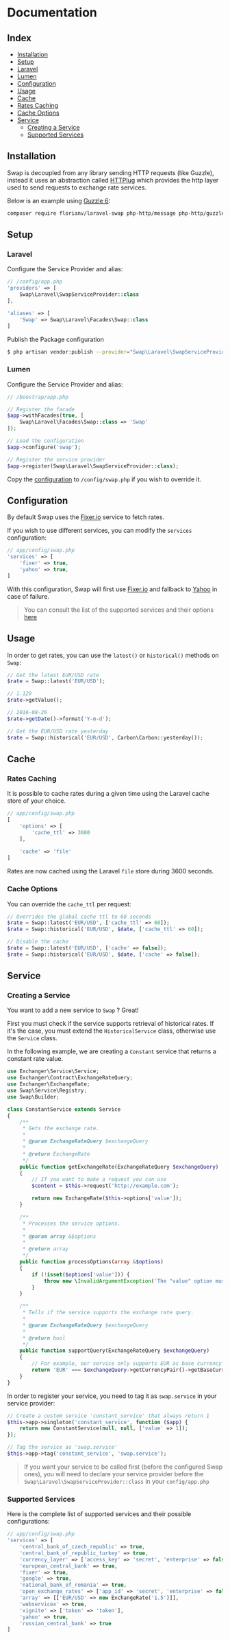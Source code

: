 # Documentation

## Index
* [Installation](#installation)
* [Setup](#setup)
 * [Laravel](#laravel)
 * [Lumen](#lumen)
* [Configuration](#configuration)
* [Usage](#usage)
* [Cache](#cache)
 * [Rates Caching](#rates-caching)
  * [Cache Options](#cache-options)
* [Service](#service)
  * [Creating a Service](#creating-a-service)
  * [Supported Services](#supported-services)  

## Installation

Swap is decoupled from any library sending HTTP requests (like Guzzle), instead it uses an abstraction called [HTTPlug](http://httplug.io/) 
which provides the http layer used to send requests to exchange rate services. 

Below is an example using [Guzzle 6](http://docs.guzzlephp.org/en/latest/index.html):

```bash
composer require florianv/laravel-swap php-http/message php-http/guzzle6-adapter
```

## Setup

### Laravel

Configure the Service Provider and alias:

```php
// /config/app.php
'providers' => [
    Swap\Laravel\SwapServiceProvider::class
],

'aliases' => [
    'Swap' => Swap\Laravel\Facades\Swap::class
]
```

Publish the Package configuration

```bash
$ php artisan vendor:publish --provider="Swap\Laravel\SwapServiceProvider"
```

### Lumen

Configure the Service Provider and alias:

```php
// /boostrap/app.php

// Register the facade
$app->withFacades(true, [
    Swap\Laravel\Facades\Swap::class => 'Swap'
]);

// Load the configuration
$app->configure('swap');

// Register the service provider
$app->register(Swap\Laravel\SwapServiceProvider::class);
```

Copy the [configuration](config/swap.php) to `/config/swap.php` if you wish to override it.

## Configuration

By default Swap uses the [Fixer.io](http://fixer.io) service to fetch rates.

If you wish to use different services, you can modify the `services` configuration:

```php
// app/config/swap.php
'services' => [
    'fixer' => true,
    'yahoo' => true,
]    
```

With this configuration, Swap will first use [Fixer.io](http://fixer.io) and fallback to [Yahoo](https://finance.yahoo.com) in case of failure.

> You can consult the list of the supported services and their options [here](#supported-services)

## Usage

In order to get rates, you can use the `latest()` or `historical()` methods on `Swap`:

```php
// Get the latest EUR/USD rate
$rate = Swap::latest('EUR/USD');

// 1.129
$rate->getValue();

// 2016-08-26
$rate->getDate()->format('Y-m-d');

// Get the EUR/USD rate yesterday
$rate = Swap::historical('EUR/USD', Carbon\Carbon::yesterday());
```

## Cache

### Rates Caching

It is possible to cache rates during a given time using the Laravel cache store of your choice.

```php
// app/config/swap.php
[
    'options' => [
        'cache_ttl' => 3600
    ],
    
    'cache' => 'file'
]
```

Rates are now cached using the Laravel `file` store during 3600 seconds.

### Cache Options

You can override the `cache_ttl` per request:

```php
// Overrides the global cache ttl to 60 seconds
$rate = Swap::latest('EUR/USD', ['cache_ttl' => 60]);
$rate = Swap::historical('EUR/USD', $date, ['cache_ttl' => 60]);

// Disable the cache
$rate = Swap::latest('EUR/USD', ['cache' => false]);
$rate = Swap::historical('EUR/USD', $date, ['cache' => false]);
```

## Service

### Creating a Service

You want to add a new service to `Swap` ? Great!

First you must check if the service supports retrieval of historical rates. If it's the case, you must extend the `HistoricalService` class,
otherwise use the `Service` class.

In the following example, we are creating a `Constant` service that returns a constant rate value.

```php
use Exchanger\Service\Service;
use Exchanger\Contract\ExchangeRateQuery;
use Exchanger\ExchangeRate;
use Swap\Service\Registry;
use Swap\Builder;

class ConstantService extends Service
{
    /**
     * Gets the exchange rate.
     *
     * @param ExchangeRateQuery $exchangeQuery
     *
     * @return ExchangeRate
     */
    public function getExchangeRate(ExchangeRateQuery $exchangeQuery)
    {
        // If you want to make a request you can use
        $content = $this->request('http://example.com');

        return new ExchangeRate($this->options['value']);
    }

    /**
     * Processes the service options.
     *
     * @param array &$options
     *
     * @return array
     */
    public function processOptions(array &$options)
    {
        if (!isset($options['value'])) {
            throw new \InvalidArgumentException('The "value" option must be provided.');
        }
    }

    /**
     * Tells if the service supports the exchange rate query.
     *
     * @param ExchangeRateQuery $exchangeQuery
     *
     * @return bool
     */
    public function supportQuery(ExchangeRateQuery $exchangeQuery)
    {
        // For example, our service only supports EUR as base currency
        return 'EUR' === $exchangeQuery->getCurrencyPair()->getBaseCurrency();
    }
}
```

In order to register your service, you need to tag it as `swap.service` in your service provider:

```php
// Create a custom service 'constant_service' that always return 1
$this->app->singleton('constant_service', function ($app) {
    return new ConstantService(null, null, ['value' => 1]);
});

// Tag the service as 'swap.service'
$this->app->tag('constant_service', 'swap.service');
```

> If you want your service to be called first (before the configured Swap ones),
you will need to declare your service provider before the `Swap\Laravel\SwapServiceProvider::class`
in your `config/app.php`
    
### Supported Services

Here is the complete list of supported services and their possible configurations:

```php
// app/config/swap.php
'services' => [
    'central_bank_of_czech_republic' => true,
    'central_bank_of_republic_turkey' => true,
    'currency_layer' => ['access_key' => 'secret', 'enterprise' => false],
    'european_central_bank' => true,
    'fixer' => true,
    'google' => true,
    'national_bank_of_romania' => true,
    'open_exchange_rates' => ['app_id' => 'secret', 'enterprise' => false],
    'array' => [['EUR/USD' => new ExchangeRate('1.5')]],
    'webservicex' => true,
    'xignite' => ['token' => 'token'],
    'yahoo' => true,
    'russian_central_bank' => true
]
```            
